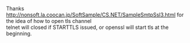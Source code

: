 Thanks http://nonsoft.la.coocan.jp/SoftSample/CS.NET/SampleSmtpSsl3.html for the idea of how to open tls channel\
telnet will closed if STARTTLS issued, or openssl will start tls at the beginning.
